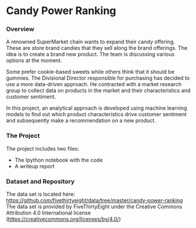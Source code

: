 # Candy Power Ranking

### Overview

A renowned SuperMarket chain wants to expand their candy offering. These are store brand candies that they sell along the brand offerings. The idea is to create a brand new product. The team is discussing various options at the moment.

Some prefer cookie-based sweets while others think that it should be gummies. The Divisional Director responsible for purchasing has decided to use a more data-driven approach. He contracted with a market research group to collect data on products in the market and their characteristics and customer sentiment.

In this project, an analytical approach is developed using machine learning models to find out which product characteristics drive customer sentiment and subsequently make a recommendation on a new product.

### The Project
The project includes two files:
*	The Ipython notebook with the code 
*	A writeup report

### Dataset and Repository
The data set is located here:
https://github.com/fivethirtyeight/data/tree/master/candy-power-ranking
The data set is provided by FiveThirtyEight under the Creative Commons Attribution 4.0 International
license (https://creativecommons.org/licenses/by/4.0/)
